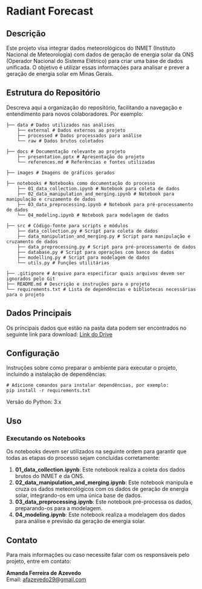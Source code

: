 # Radiant Forecast

## Descrição
Este projeto visa integrar dados meteorológicos do INMET (Instituto Nacional de Meteorologia) com dados de geração de energia solar da ONS (Operador Nacional do Sistema Elétrico) para criar uma base de dados unificada. O objetivo é utilizar essas informações para analisar e prever a geração de energia solar em Minas Gerais.

## Estrutura do Repositório
Descreva aqui a organização do repositório, facilitando a navegação e entendimento para novos colaboradores. Por exemplo:

```
├── data # Dados utilizados nas análises
    ├── external # Dados externos ao projeto
    ├── processed # Dados processados para análise
    └── raw # Dados brutos coletados

├── docs # Documentação relevante ao projeto
    ├── presentation.pptx # Apresentação do projeto
    └── references.md # Referências e fontes utilizadas

├── images # Imagens de gráficos gerados

├── notebooks # Notebooks como documentação do processo
    ├── 01_data_collection.ipynb # Notebook para coleta de dados
    ├── 02_data_manipulation_and_merging.ipynb # Notebook para manipulação e cruzamento de dados
    ├── 03_data_preprocessing.ipynb # Notebook para pré-processamento de dados
    └── 04_modeling.ipynb # Notebook para modelagem de dados

├── src # Código-fonte para scripts e módulos
    ├── data_collection.py # Script para coleta de dados
    ├── data_manipulation_and_merging.py # Script para manipulação e cruzamento de dados
    ├── data_preprocessing.py # Script para pré-processamento de dados
    ├── database.py # Script para operações com banco de dados
    ├── modelling.py # Script para modelagem de dados
    └── utils.py # Funções utilitárias

├── .gitignore # Arquivo para especificar quais arquivos devem ser ignorados pelo Git
├── README.md # Descrição e instruções para o projeto
└── requirements.txt # Lista de dependências e bibliotecas necessárias para o projeto
```

## Dados Principais
Os principais dados que estão na pasta data podem ser encontrados no seguinte link para download: [Link do Drive](https://drive.google.com/drive/folders/12ZbymZVx6S1SeXLXG9TiSbARSzru_ii6?usp=sharing)

## Configuração
Instruções sobre como preparar o ambiente para executar o projeto, incluindo a instalação de dependências:

```
# Adicione comandos para instalar dependências, por exemplo:
pip install -r requirements.txt
```

Versão do Python: 3.x

## Uso
### Executando os Notebooks

Os notebooks devem ser utilizados na seguinte ordem para garantir que todas as etapas do processo sejam concluídas corretamente:

1. **01_data_collection.ipynb**: Este notebook realiza a coleta dos dados brutos do INMET e da ONS.
2. **02_data_manipulation_and_merging.ipynb**: Este notebook manipula e cruza os dados meteorológicos com os dados de geração de energia solar, integrando-os em uma única base de dados.
3. **03_data_preprocessing.ipynb**: Este notebook pré-processa os dados, preparando-os para a modelagem.
4. **04_modeling.ipynb**: Este notebook realiza a modelagem dos dados para análise e previsão da geração de energia solar.


## Contato
Para mais informações ou caso necessite falar com os responsáveis pelo projeto, entre em contato:

**Amanda Ferreira de Azevedo**  
Email: [afazevedo29@gmail.com](mailto:afazevedo29@gmail.com)

